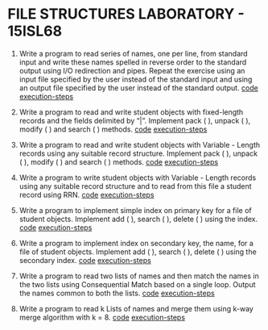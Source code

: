 # FILE STRUCTURES LABORATORY - 15ISL68

1. Write a program to read series of names, one per line, from standard input and write these names spelled in reverse order to the standard output using I/O redirection and pipes. Repeat the exercise using an input file specified by the user instead of the standard input and using an output file specified by the user instead of the standard output. [code](fs-1) [execution-steps](fs-1/execution-steps.md)

2. Write a program to read and write student objects with fixed-length records and the fields delimited by “|”. Implement pack ( ), unpack ( ), modify ( ) and search ( ) methods. [code](fs-2) [execution-steps](fs-2/execution-steps.md)

3. Write a program to read and write student objects with Variable - Length records using any suitable record structure. Implement pack ( ), unpack ( ), modify ( ) and search ( ) methods. [code](fs-3) [execution-steps](fs-3/execution-steps.md)

4. Write a program to write student objects with Variable - Length records using any suitable record structure and to read from this file a student record using RRN. [code](fs-4) [execution-steps](fs-4/execution-steps.md)

5. Write a program to implement simple index on primary key for a file of student objects. Implement add ( ), search ( ), delete ( ) using the index. [code](fs-5) [execution-steps](fs-5/execution-steps.md)

6. Write a program to implement index on secondary key, the name, for a file of student objects. Implement add ( ), search ( ), delete ( ) using the secondary index. [code](fs-6) [execution-steps](fs-6/execution-steps.md)

7. Write a program to read two lists of names and then match the names in the two lists using Consequential Match based on a single loop. Output the names common to both the lists. [code](fs-7) [execution-steps](fs-7/execution-steps.md)

8. Write a program to read k Lists of names and merge them using k-way merge algorithm with k = 8. [code](fs-8) [execution-steps](fs-8/execution-steps.md)